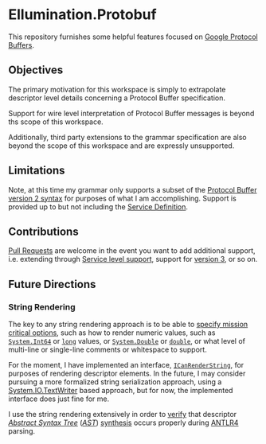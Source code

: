 # Ellumination.Protobuf

This repository furnishes some helpful features focused on [Google Protocol Buffers](https://github.com/protocolbuffers/protobuf).

## Objectives

The primary motivation for this workspace is simply to extrapolate descriptor level details concerning a Protocol Buffer specification.

Support for wire level interpretation of Protocol Buffer messages is beyond ths scope of this workspace.

Additionally, third party extensions to the grammar specification are also beyond the scope of this workspace and are expressly unsupported.

## Limitations

Note, at this time my grammar only supports a subset of the [Protocol Buffer version 2 syntax](https://developers.google.com/protocol-buffers/docs/reference/proto2-spec) for purposes of what I am accomplishing. Support is provided up to but not including the [Service Definition](https://developers.google.com/protocol-buffers/docs/reference/proto2-spec#service_definition).

## Contributions

[Pull Requests](https://github.com/mwpowellhtx/Ellumination.Protobuf/pulls) are welcome in the event you want to add additional support, i.e. extending through [Service level support](https://developers.google.com/protocol-buffers/docs/reference/proto2-spec#service_definition), support for [version 3](https://developers.google.com/protocol-buffers/docs/reference/proto3-spec), or so on.

## Future Directions

### String Rendering

The key to any string rendering approach is to be able to [specify mission critical options](https://github.com/mwpowellhtx/Ellumination.Protobuf/blob/master/src/Ellumination.Protobuf.Descriptors/Interfaces/IStringRenderingOptions.cs), such as how to render numeric values, such as [`System.Int64`](https://docs.microsoft.com/en-us/dotnet/api/system.int64) or [`long`](https://docs.microsoft.com/en-us/dotnet/api/system.int64) values, or [`System.Double`](https://docs.microsoft.com/en-us/dotnet/api/system.double) or [`double`](https://docs.microsoft.com/en-us/dotnet/api/system.double), or what level of multi-line or single-line comments or whitespace to support.

For the moment, I have implemented an interface, [`ICanRenderString`](https://github.com/mwpowellhtx/Ellumination.Protobuf/blob/master/src/Ellumination.Protobuf.Descriptors/Interfaces/ICanRenderString.cs), for purposes of rendering descriptor elements. In the future, I may consider pursuing a more formalized string serialization approach, using a [System.IO.TextWriter](https://docs.microsoft.com/en-us/dotnet/api/system.io.textwriter) based approach, but for now, the implemented interface does just fine for me.

I use the string rendering extensively in order to [verify](https://github.com/mwpowellhtx/Ellumination.Protobuf/blob/master/src/Ellumination.Protobuf.Antlr.Tests/ProtoParserTestFixtureBase.cs) that descriptor [*Abstract Syntax Tree*](https://en.wikipedia.org/wiki/Abstract_syntax_tree) ([*AST*](https://en.wikipedia.org/wiki/Abstract_syntax_tree)) [synthesis](https://github.com/mwpowellhtx/Ellumination.Protobuf/blob/master/src/Ellumination.Protobuf.Antlr/ProtoDescriptorListener.cs) occurs properly during [ANTLR4](https://github.com/antlr/antlr4) parsing.
